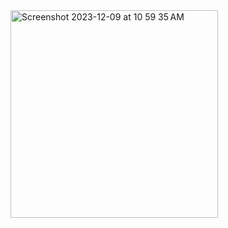 <img width="332" alt="Screenshot 2023-12-09 at 10 59 35 AM" src="https://github.com/waffy1901/campusDiscoveryService/assets/80718213/9d01dc12-296d-4e40-b03a-741810ccc7dd">
